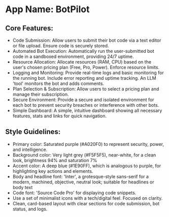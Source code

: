 # **App Name**: BotPilot

## Core Features:

- Code Submission: Allow users to submit their bot code via a text editor or file upload. Ensure code is securely stored.
- Automated Bot Execution: Automatically run the user-submitted bot code in a sandboxed environment, providing 24/7 uptime.
- Resource Allocation: Allocate resources (RAM, CPU) based on the user's chosen pricing plan (Free, Pro, Power). Enforce resource limits.
- Logging and Monitoring: Provide real-time logs and basic monitoring for the running bot. Include error reporting and uptime tracking. An LLM 'tool' monitors the bot and adds comments.
- Plan Selection & Subscription: Allow users to select a pricing plan and manage their subscription.
- Secure Environment: Provide a secure and isolated environment for each bot to prevent security breaches or interference with other bots.
- Simple Dashboard: A simple, intuitive dashboard showing all necessary features, stats and links for quick navigation.

## Style Guidelines:

- Primary color: Saturated purple (#A020F0) to represent security, power, and intelligence.
- Background color: Very light grey (#F5F5F5), near-white, for a clean look, brightness 94% and saturation 7%
- Accent color: A deep blue (#1E90FF), which is analogous to purple, for highlighting key actions and elements.
- Body and headline font: 'Inter', a grotesque-style sans-serif for a modern, machined, objective, neutral look; suitable for headlines or body text
- Code font: 'Source Code Pro' for displaying code snippets.
- Use a set of minimalist icons with a tech/digital feel. Focused on clarity.
- Clean, card-based layout with clear sections for code submission, bot status, and logs.